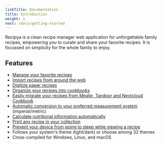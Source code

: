 ```yaml
---
linkTitle: Documentation
title: Introduction
weight: 1
next: /docs/getting-started
---
```


Recipya is a clean recipe manager web application for unforgettable family recipes, empowering you to curate and
share your favorite recipes. It is focussed on simplicity for the whole family to enjoy.

## Features

- [Manage your favorite recipes](/docs/features/recipes)
- [Import recipes from around the web](/docs/features/recipes/add#website)
- [Digitize paper recipes](/docs/features/recipes/add#scan)
- [Organize your recipes into cookbooks](/docs/features/cookbooks)
- [Easily migrate your recipes from Mealie, Tandoor and Nextcloud Cookbook](/docs/features/integrations)
- [Automatic conversion to your preferred measurement system](/docs/features/measurement-systems) (imperial/metric)
- [Calculate nutritional information automatically](/docs/features/nutrition-facts)
- [Print any recipe in your collection](/docs/features/recipes/print)
- [Prevent your device from going to sleep while viewing a recipe](/docs/features/recipes/wakelock)
- Follows your system's theme (light/dark) or choose among 32 themes
- Cross-compiled for Windows, Linux, and macOS
